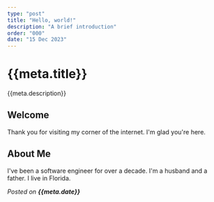```yaml
---
type: "post"
title: "Hello, world!"
description: "A brief introduction"
order: "000"
date: "15 Dec 2023"
---
```


# {{meta.title}}

{{meta.description}}

## Welcome

Thank you for visiting my corner of the internet. I'm glad you're here.

## About Me

I've been a software engineer for over a decade. I'm a husband and a father. I live in Florida.

*Posted on **{{meta.date}}***
